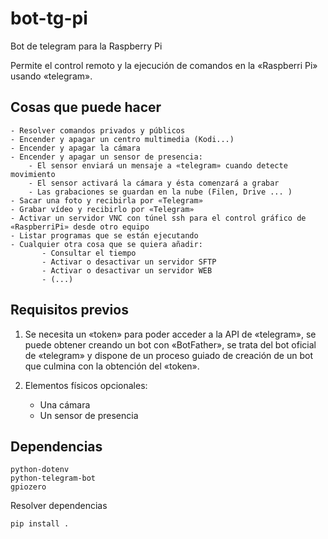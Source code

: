 # bot-tg-pi
Bot de telegram para la Raspberry Pi

Permite el control remoto y la ejecución de comandos en la «Raspberri Pi» usando «telegram».

## Cosas que puede hacer
    - Resolver comandos privados y públicos
    - Encender y apagar un centro multimedia (Kodi...)
    - Encender y apagar la cámara
    - Encender y apagar un sensor de presencia:
        - El sensor enviará un mensaje a «telegram» cuando detecte movimiento
        - El sensor activará la cámara y ésta comenzará a grabar
        - Las grabaciones se guardan en la nube (Filen, Drive ... )
    - Sacar una foto y recibirla por «Telegram»
    - Grabar vídeo y recibirlo por «Telegram»
    - Activar un servidor VNC con túnel ssh para el control gráfico de «RaspberriPi» desde otro equipo
    - Listar programas que se están ejecutando
    - Cualquier otra cosa que se quiera añadir:
           - Consultar el tiempo
           - Activar o desactivar un servidor SFTP
           - Activar o desactivar un servidor WEB
           - (...)         
## Requisitos previos

1) Se necesita un «token» para poder acceder a la API de «telegram», se puede obtener creando un bot con «BotFather», se trata del bot oficial de «telegram» y dispone de un proceso guiado de creación de un bot que culmina con la obtención del «token».

2) Elementos físicos opcionales: 
    - Una cámara 
    - Un sensor de presencia

## Dependencias
    python-dotenv
    python-telegram-bot   
    gpiozero
Resolver dependencias

```
pip install .
```
  
